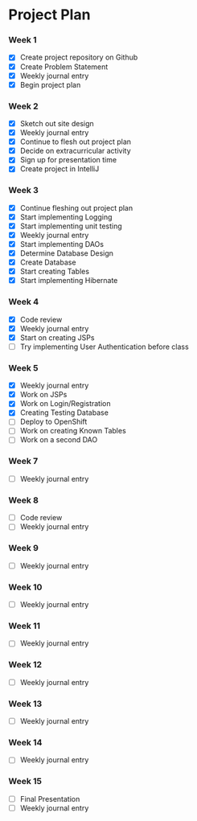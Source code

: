 # Project Plan

### Week 1
- [X] Create project repository on Github
- [X] Create Problem Statement
- [X] Weekly journal entry
- [X] Begin project plan

### Week 2
- [X] Sketch out site design
- [X] Weekly journal entry
- [X] Continue to flesh out project plan
- [X] Decide on extracurricular activity 
- [X] Sign up for presentation time
- [X] Create project in IntelliJ

### Week 3
- [X] Continue fleshing out project plan
- [X] Start implementing Logging
- [X] Start implementing unit testing
- [X] Weekly journal entry
- [X] Start implementing DAOs
- [X] Determine Database Design
- [X] Create Database
- [X] Start creating Tables
- [X] Start implementing Hibernate

### Week 4
- [X] Code review
- [X] Weekly journal entry
- [X] Start on creating JSPs
- [ ] Try implementing User Authentication before class

### Week 5
- [X] Weekly journal entry
- [X] Work on JSPs
- [X] Work on Login/Registration
- [X] Creating Testing Database 
- [ ] Deploy to OpenShift
- [ ] Work on creating Known Tables
- [ ] Work on a second DAO

### Week 7
- [ ] Weekly journal entry

### Week 8
- [ ] Code review
- [ ] Weekly journal entry

### Week 9
- [ ] Weekly journal entry

### Week 10
- [ ] Weekly journal entry

### Week 11
- [ ] Weekly journal entry

### Week 12
- [ ] Weekly journal entry

### Week 13
- [ ] Weekly journal entry

### Week 14
- [ ] Weekly journal entry

### Week 15
- [ ] Final Presentation
- [ ] Weekly journal entry
